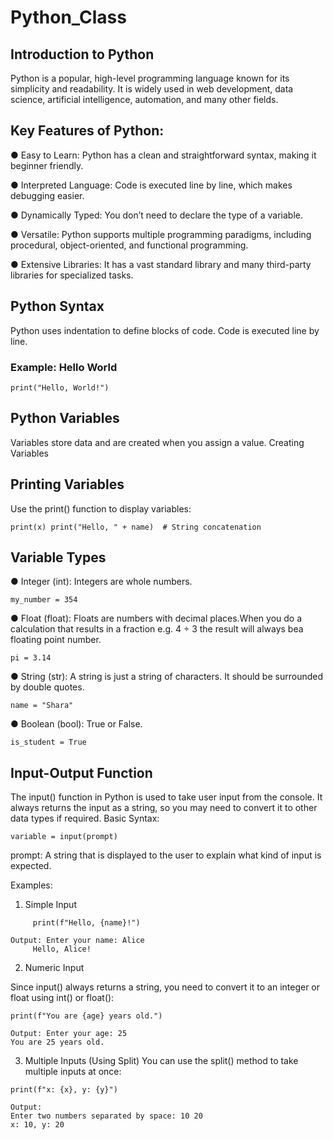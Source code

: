 # Python_Class
## Introduction to Python
Python is a popular, high-level programming language known for its simplicity and readability. It is widely used in web development, data science, artificial intelligence, automation, and many other fields.

## Key Features of Python:
 ● Easy to Learn: Python has a clean and straightforward syntax, making it beginner friendly.
 
 ●  Interpreted Language: Code is executed line by line, which makes debugging easier.
 
 ●  Dynamically Typed: You don’t need to declare the type of a variable.
 
 ● Versatile: Python supports multiple programming paradigms, including procedural, object-oriented, and functional programming.
 
 ● Extensive Libraries: It has a vast standard library and many third-party libraries for specialized tasks.

## Python Syntax

Python uses indentation to define blocks of code. Code is executed line by line.

### Example: Hello World

``print("Hello, World!")
``

## Python Variables

Variables store data and are created when you assign a value.
Creating Variables

## Printing Variables

Use the print() function to display variables:

`print(x)
print("Hello, " + name)  # String concatenation
`
## Variable Types

● Integer (int):  Integers are whole numbers.

  `my_number = 354
  `

● Float (float):  Floats are numbers with decimal places.When you do a calculation that results in a fraction e.g. 4 ÷ 3 the result will always bea floating point number.

`pi = 3.14
`

● String (str):  A string is just a string of characters. It should be surrounded by double quotes.

 `name = "Shara"
 `
 
● Boolean (bool): True or False.

`is_student = True
`

## Input-Output Function
The input() function in Python is used to take user input from the console. It always returns the input as a string, so you may need to convert it to other data types if required.
Basic Syntax:

    variable = input(prompt)

prompt: A string that is displayed to the user to explain what kind of input is expected.

Examples:
1. Simple Input
   
```name = input("Enter your name: ")
     print(f"Hello, {name}!")

Output: Enter your name: Alice
     Hello, Alice!
```

2. Numeric Input

Since input() always returns a string, you need to convert it to an integer or float using int() or float():

```age = int(input("Enter your age: "))
print(f"You are {age} years old.")

Output: Enter your age: 25
You are 25 years old.
```

3. Multiple Inputs (Using Split)
You can use the split() method to take multiple inputs at once:

```x, y = input("Enter two numbers separated by space: ").split()
print(f"x: {x}, y: {y}")

Output:
Enter two numbers separated by space: 10 20
x: 10, y: 20
```
